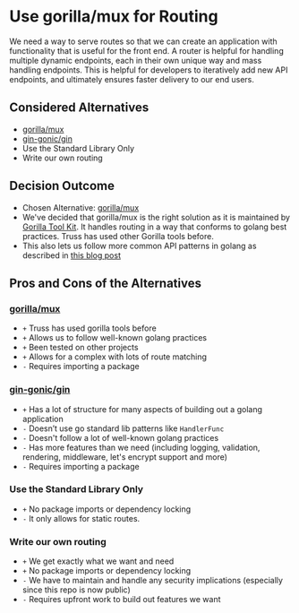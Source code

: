# Use gorilla/mux for Routing

We need a way to serve routes so that we can create an application with functionality
that is useful for the front end. A router is helpful for handling multiple dynamic
endpoints, each in their own unique way and mass handling endpoints. This is helpful
for developers to iteratively add new API endpoints, and ultimately ensures faster
delivery to our end users.

## Considered Alternatives

* [gorilla/mux](https://github.com/gorilla/mux)
* [gin-gonic/gin](https://github.com/gin-gonic/gin)
* Use the Standard Library Only
* Write our own routing

## Decision Outcome

* Chosen Alternative: [gorilla/mux](https://github.com/gorilla/mux)
* We've decided that gorilla/mux is the right solution
as it is maintained by [Gorilla Tool Kit](https://www.gorillatoolkit.org/).
It handles routing in a way that conforms to golang best
practices. Truss has used other Gorilla tools before.
* This also lets us follow more common API patterns in
golang as described in
[this blog post
](https://medium.com/statuscode/how-i-write-go-http-services-after-seven-years-37c208122831)

## Pros and Cons of the Alternatives <!-- optional -->

### [gorilla/mux](https://github.com/gorilla/mux)

* `+` Truss has used gorilla tools before
* `+` Allows us to follow well-known golang practices
* `+` Been tested on other projects
* `+` Allows for a complex with lots of route matching
* `-` Requires importing a package

### [gin-gonic/gin](https://github.com/gin-gonic/gin)

* `+` Has a lot of structure for many aspects of building out a golang application
* `-` Doesn’t use go standard lib patterns like `HandlerFunc`
* `-` Doesn't follow a lot of well-known golang practices
* `-` Has more features than we need (including logging, validation,
rendering, middleware, let's encrypt support and more)
* `-` Requires importing a package

### Use the Standard Library Only

* `+` No package imports or dependency locking
* `-` It only allows for static routes.

### Write our own routing

* `+` We get exactly what we want and need
* `+` No package imports or dependency locking
* `-` We have to maintain and handle any
security implications (especially since this repo is now public)
* `-` Requires upfront work to build out features we want
